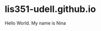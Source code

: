 # lis351-udell.github.io
<!DOCTYPE html>
<html>
<head>
<title>Page Title</title>
</head>
<body>
  
<p>Hello World. My name is Nina</p>
  
</body>
</html>
